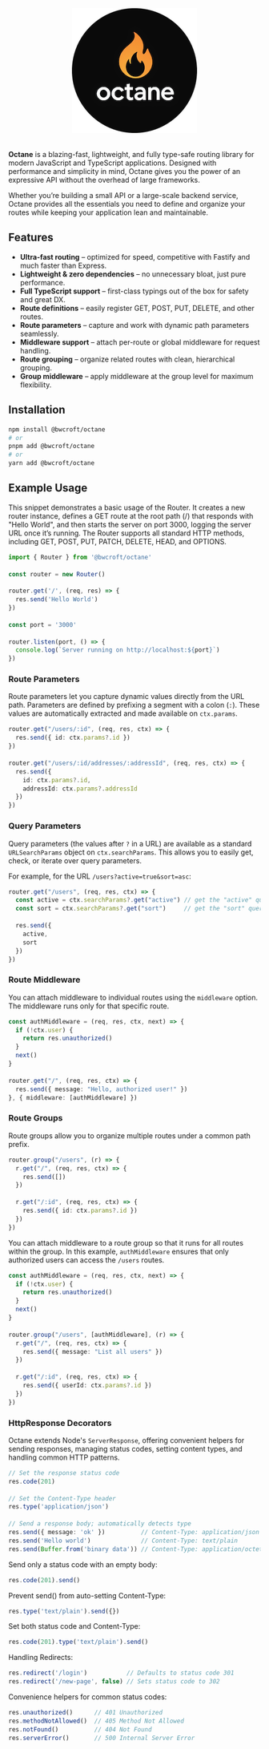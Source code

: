 <div align="center"> 
  <img src="https://raw.githubusercontent.com/bwcroft/nodejs-toolkit/refs/heads/main/packages/octane/images/octane-logo-round-250x250.png">
</div>
<br>

**Octane** is a blazing-fast, lightweight, and fully type-safe routing library for modern JavaScript and TypeScript applications. Designed with performance and simplicity in mind, Octane gives you the power of an expressive API without the overhead of large frameworks.  

Whether you’re building a small API or a large-scale backend service, Octane provides all the essentials you need to define and organize your routes while keeping your application lean and maintainable.  

## Features

- **Ultra-fast routing** – optimized for speed, competitive with Fastify and much faster than Express.  
- **Lightweight & zero dependencies** – no unnecessary bloat, just pure performance.  
- **Full TypeScript support** – first-class typings out of the box for safety and great DX.  
- **Route definitions** – easily register GET, POST, PUT, DELETE, and other routes.  
- **Route parameters** – capture and work with dynamic path parameters seamlessly.  
- **Middleware support** – attach per-route or global middleware for request handling.  
- **Route grouping** – organize related routes with clean, hierarchical grouping.  
- **Group middleware** – apply middleware at the group level for maximum flexibility.  

## Installation

```bash
npm install @bwcroft/octane
# or
pnpm add @bwcroft/octane
# or
yarn add @bwcroft/octane
```

## Example Usage
  This snippet demonstrates a basic usage of the Router. It creates a new router instance, defines a GET 
  route at the root path (/) that responds with "Hello World", and then starts the server on port 3000,
  logging the server URL once it’s running. The Router supports all standard HTTP methods, 
  including GET, POST, PUT, PATCH, DELETE, HEAD, and OPTIONS. 

```ts
import { Router } from '@bwcroft/octane'

const router = new Router()

router.get('/', (req, res) => {
  res.send('Hello World')
})

const port = '3000'

router.listen(port, () => {
  console.log(`Server running on http://localhost:${port}`)
})
```

### Route Parameters

Route parameters let you capture dynamic values directly from the URL path. Parameters are defined by prefixing a segment with 
a colon (`:`). These values are automatically extracted and made available on `ctx.params`.  

```ts
router.get("/users/:id", (req, res, ctx) => {
  res.send({ id: ctx.params?.id })
}) 

router.get("/users/:id/addresses/:addressId", (req, res, ctx) => {
  res.send({ 
    id: ctx.params?.id,
    addressId: ctx.params?.addressId
  })
})
```

### Query Parameters

Query parameters (the values after `?` in a URL) are available as a standard `URLSearchParams` object on `ctx.searchParams`. 
This allows you to easily get, check, or iterate over query parameters.

For example, for the URL `/users?active=true&sort=asc`:

```ts
router.get("/users", (req, res, ctx) => {
  const active = ctx.searchParams?.get("active") // get the "active" query parameter
  const sort = ctx.searchParams?.get("sort")     // get the "sort" query parameter

  res.send({ 
    active,
    sort
  })
})
```

### Route Middleware

You can attach middleware to individual routes using the `middleware` option. The middleware runs only for that specific route.

```ts
const authMiddleware = (req, res, ctx, next) => {
  if (!ctx.user) {
    return res.unauthorized()
  }
  next()
}

router.get("/", (req, res, ctx) => {
  res.send({ message: "Hello, authorized user!" })
}, { middleware: [authMiddleware] })
```

### Route Groups

Route groups allow you to organize multiple routes under a common path prefix.

```ts
router.group("/users", (r) => {
  r.get("/", (req, res, ctx) => {
    res.send([])
  })

  r.get("/:id", (req, res, ctx) => {
    res.send({ id: ctx.params?.id })
  })
})
```

You can attach middleware to a route group so that it runs for all routes within the group. In this example, 
`authMiddleware` ensures that only authorized users can access the `/users` routes.

```ts
const authMiddleware = (req, res, ctx, next) => {
  if (!ctx.user) {
    return res.unauthorized()
  }
  next()
}

router.group("/users", [authMiddleware], (r) => {
  r.get("/", (req, res, ctx) => {
    res.send({ message: "List all users" })
  })

  r.get("/:id", (req, res, ctx) => {
    res.send({ userId: ctx.params?.id })
  })
})
```

### HttpResponse Decorators

Octane extends Node's `ServerResponse`, offering convenient helpers for sending responses, managing status codes, setting
content types, and handling common HTTP patterns.

```ts
// Set the response status code
res.code(201)

// Set the Content-Type header
res.type('application/json')

// Send a response body; automatically detects type
res.send({ message: 'ok' })          // Content-Type: application/json
res.send('Hello world')              // Content-Type: text/plain
res.send(Buffer.from('binary data')) // Content-Type: application/octet-stream
```

Send only a status code with an empty body:
```ts
res.code(201).send()
```

Prevent send() from auto-setting Content-Type:
```ts
res.type('text/plain').send({})
```

Set both status code and Content-Type:
```ts
res.code(201).type('text/plain').send()
```

Handling Redirects:
```ts
res.redirect('/login')           // Defaults to status code 301
res.redirect('/new-page', false) // Sets status code to 302 
```

Convenience helpers for common status codes:
```ts
res.unauthorized()      // 401 Unauthorized
res.methodNotAllowed()  // 405 Method Not Allowed
res.notFound()          // 404 Not Found
res.serverError()       // 500 Internal Server Error
```
